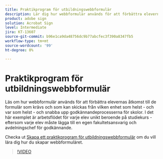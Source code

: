 ```yaml
---
title: Praktikprogram för utbildningswebbformulär
description: Lär dig hur webbformulär används för att förbättra elevernas åtkomst till de formulär som krävs
product: adobe sign
solution: Acrobat Sign
level: Intermediate
jira: KT-13607
source-git-commit: b96e1ca9da48756dc9b77abcfec3f390a8347fb5
workflow-type: tm+mt
source-wordcount: '99'
ht-degree: 0%

---
```


# Praktikprogram för utbildningswebbformulär

Läs om hur webbformulär används för att förbättra elevernas åtkomst till de formulär som krävs och som kan skickas från vilken enhet som helst - och var som helst - och snabba upp godkännandeprocesserna för skolor. I det här exemplet är arbetsflödet för varje elev unikt beroende på studiekurs - eftersom varje elev måste lägga till en egen fakultetsansvarig och avdelningschef för godkännande.

Checka ut [Skapa ett praktikprogram för utbildningswebbformulär](usecase-edu-intern-create.md) om du vill lära dig hur du skapar webbformuläret.

>[!VIDEO](https://video.tv.adobe.com/v/3421773?quality=12&learn=on&hidetitle=true)
